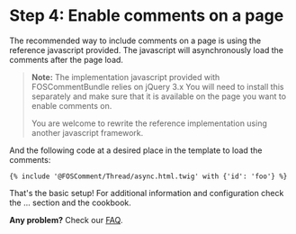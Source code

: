 Step 4: Enable comments on a page
=================================
The recommended way to include comments on a page is using the reference
javascript provided. The javascript will asynchronously load the comments after
the page load.

> **Note:**
> The implementation javascript provided with FOSCommentBundle relies on jQuery 3.x
> You will need to install this separately and make sure that it is available on the
> page you want to enable comments on.
>
> You are welcome to rewrite the reference implementation using another javascript
> framework.

And the following code at a desired place in the template to load the comments:

```
{% include '@FOSComment/Thread/async.html.twig' with {'id': 'foo'} %}
```

That's the basic setup! For additional information and configuration check the ... section and the cookbook.

**Any problem?** Check our [FAQ](99-faq.md).
